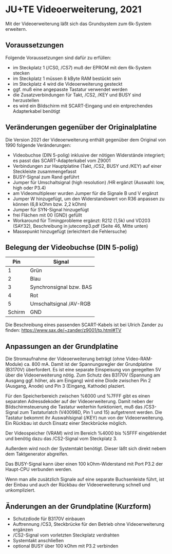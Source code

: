 # JU+TE Videoerweiterung, 2021

Mit der Videoerweiterung läßt sich das Grundsystem zum 6k-System erweitern.

## Voraussetzungen
Folgende Voraussetzungen sind dafür zu erfüllen:
- im Steckplatz 1 (/CS0, /CS7) muß der EPROM mit dem 6k-System stecken
- im Steckplatz 1 müssen 8 kByte RAM bestückt sein
- im Steckplatz 4 wird die Videoerweiterung gesteckt
- ggf. muß eine angepasste Tastatur verwendet werden
- die Zusatzverbindungen für Takt, /CS2, /KEY und BUSY sind herzustellen
- es wird ein Bildschirm mit SCART-Eingang und ein entprechendes Adapterkabel benötigt


## Veränderungen gegenüber der Originalplatine
Die Version 2021 der Videoerweiterung enthält gegenüber dem Original von 1990 folgende Veränderungen:
- Videobuchse (DIN 5-polig) inklusive der nötigen Widerstände integriert;
  es passt das SCART-Adapterkabel vom Z9001
- Verbindungen zur Hauptplatine (Takt, /CS2, BUSY und /KEY) auf einer Steckleiste zusammengefasst
- BUSY-Signal zum Rand geführt
- Jumper für Umschaltsignal (high resolution) /HR ergänzt (Auswahl: low, high oder P3.4)
- am Videomultiplexer wurden Jumper für die Signale B und V ergänzt
- Jumper W hinzugefügt, um den Widerstandswert von R36 anpassen zu können (6,8 kOhm bzw. 2,2 kOhm)
- Jumper für SYN-Signal hinzugefügt
- frei Flächen mit 00 (GND) gefüllt
- Workaround für Timingprobleme ergänzt: R212 (1,5k) und VD203 (SAY32), Beschreibung in jutecomp3.pdf (Seite 46, Mitte unten)
- Massepunkt hinzugefügt (erleichtert die Fehlersuche)


## Belegung der Videobuchse (DIN 5-polig)
Pin    | Signal
------ | ------
1      | Grün
2      | Blau
3      | Synchronsignal bzw. BAS
4      | Rot
5      | Umschaltsignal /AV-RGB
Schirm | GND

Die Beschreibung eines passenden SCART-Kabels ist bei Ulrich Zander zu finden:
https://www.sax.de/~zander/z9001/tp.html#TV


## Anpassungen an der Grundplatine
Die Stromaufnahme der Videoerweiterung beträgt (ohne Video-RAM-Module) ca. 800 mA.
Damit ist der Spannungsregler der Grundplatine (B3170V) überfordert.
Es ist eine separate Einspeisung von geregelten 5V über die Videoerweiterung nötig.
Zum Schutz des B3170V (Spannung am Ausgang ggf. höher, als am Eingang) wird eine Diode zwischen Pin 2 (Ausgang, Anode) und Pin 3 (Eingang, Kathode) plaziert.

Für den Speicherbereich zwischen %6000 und %7FFF gibt es einen separaten Adressdekoder auf der Videoerweiterung. Damit neben der Bildschirmsteuerung die Tastatur weiterhin funktioniert, muß das /CS3-Signal zum Tastaturlatch (V40098D, Pin 1 und 15) aufgetrennt werden. Die Tastatur bekommt ihr Auswahlsignal (/KEY) nun von der Videoerweiterung.
Ein Rückbau ist durch Einsatz einer Steckbrücke möglich.

Der Videospeicher (VRAM) wird im Bereich %4000 bis %5FFF eingeblendet und benötig dazu das /CS2-Signal vom Steckplatz 3.

Außerdem wird noch der Systemtakt benötigt. Dieser läßt sich direkt nebem dem Taktgenerator abgreifen.

Das BUSY-Signal kann über einen 100 kOhm-Widerstand mit Port P3.2 der Haupt-CPU verbunden werden.

Wenn man alle zusätzlich Signale auf eine separate Buchsenleiste führt, ist der Einbau und auch der Rückbau der Videoerweiterung schnell und unkompliziert.


## Änderungen an der Grundplatine (Kurzform)
- Schutzdiode für B3170V einbauen
- Auftrennung /CS3, Steckbrücke für den Betrieb ohne Videoerweiterung ergänzen
- /CS2-Signal vom vorletzten Steckplatz verdrahten
- Systemtakt anschließen
- optional BUSY über 100 kOhm mit P3.2 verbinden

